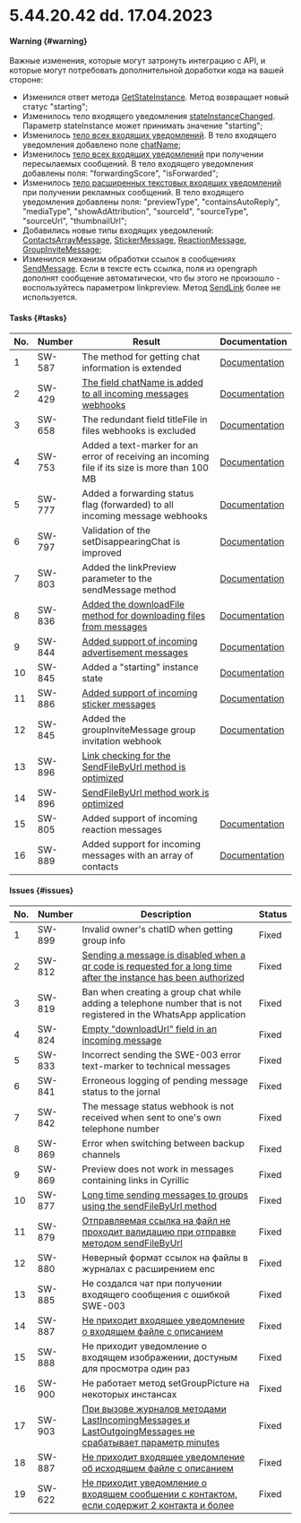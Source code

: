 # 5.44.20.42 dd. 17.04.2023

#### Warning {#warning}

Важные изменения, которые могут затронуть интеграцию с API, и которые могут потребовать дополнительной доработки кода на вашей стороне:

- Изменился ответ метода [GetStateInstance](/../docs/api/account/GetStateInstance/). Метод возвращает новый статус "starting";
- Изменилось тело входящего уведомления [stateInstanceChanged](/../docs/api/receiving/notifications-format/StateInstanceChanged/). Параметр stateInstance может принимать значение "starting";
- Изменилось [тело всех входящих уведомлений](/../docs/api/receiving/notifications-format/incoming-message/Webhook-IncomingMessageReceived/). В тело входящего уведомления добавлено поле [chatName](/../docs/api/receiving/notifications-format/incoming-message/Webhook-IncomingMessageReceived/);
- Изменилось [тело всех входящих уведомлений](/../docs/api/receiving/notifications-format/incoming-message/Webhook-IncomingMessageReceived/) при получении пересылаемых сообщений. В тело входящего уведомления добавлены поля: "forwardingScore", "isForwarded";
- Изменилось [тело расширенных текстовых входящих уведомлений](/../docs/api/receiving/notifications-format/incoming-message/ExtendedTextMessage/) при получении рекламных сообщений. В тело входящего уведомления добавлены поля: "previewType", "containsAutoReply", "mediaType", "showAdAttribution", "sourceId", "sourceType", "sourceUrl", "thumbnailUrl";
- Добавились новые типы входящих уведомлений: [ContactsArrayMessage](/../docs/api/receiving/notifications-format/incoming-message/ContactsArrayMessage/), [StickerMessage](/../docs/api/receiving/notifications-format/incoming-message/StickerMessage/), [ReactionMessage](/../docs/api/receiving/notifications-format/incoming-message/ReactionMessage/), [GroupInviteMessage](/../docs/api/receiving/notifications-format/incoming-message/GroupInviteMessage/);
- Изменился механизм обработки ссылок в сообщениях [SendMessage](/../docs/api/sending/SendMessage/). Если в тексте есть ссылка, поля из opengraph дополнят сообщение автоматически, что бы этого не произошло - воспользуйтесь параметром linkpreview. Метод [SendLink](/../docs/api/sending/SendLink/) более не используется.

#### Tasks {#tasks}

No. | Number | Result | Documentation
----- | ----- | ----- | -----
1 | SW-587 | The method for getting chat information is extended | [Documentation](/../docs/api/service/GetContactInfo/)
2 | SW-429 | [The field chatName is added to all incoming messages webhooks](https://github.com/green-api/docs/issues/92)| [Documentation](/../docs/api/receiving/notifications-format/incoming-message/Webhook-IncomingMessageReceived/)
3 | SW-658 | The redundant field titleFile in files webhooks is excluded |  [Documentation](/../docs/api/receiving/notifications-format/incoming-message/ImageMessage/)
4 | SW-753 | Added a text-marker for an error of receiving an incoming file if its size is more than 100 MB | [Documentation](/../docs/api/common-errors/)
5 | SW-777 | Added a forwarding status flag (forwarded) to all incoming message webhooks | [Documentation](/../docs/api/receiving/notifications-format/incoming-message/Webhook-IncomingMessageReceived/)
6 | SW-797 | Validation of the setDisappearingChat is improved | [Documentation](/../docs/api/service/SetDisappearingChat/)
7 | SW-803 | Added the linkPreview parameter to the sendMessage method| [Documentation](/../docs/api/sending/SendMessage/)
8 | SW-836 | [Added the downloadFile method for downloading files from messages](https://github.com/green-api/docs/issues/53)| [Documentation](/../docs/api/receiving/files/DownloadFile/)
9 | SW-844 | [Added support of incoming advertisement messages](https://github.com/green-api/docs/issues/77)| [Documentation](/../docs/api/receiving/notifications-format/incoming-message/ExtendedTextMessage/)
10 | SW-845 | Added a  "starting" instance state| [Documentation](/../docs/api/account/GetStateInstance/)
11 | SW-886 | [Added support of incoming sticker messages](https://github.com/green-api/docs/issues/98)| [Documentation](/../docs/api/receiving/notifications-format/incoming-message/StickerMessage/)
12 | SW-845 | Added the groupInviteMessage group invitation webhook| [Documentation](/../docs/api/receiving/notifications-format/incoming-message/GroupInviteMessage/)
13 | SW-896 | [Link checking for the SendFileByUrl method is optimized](https://github.com/green-api/docs/issues/82)| 
14 | SW-896 | [SendFileByUrl method work is optimized](https://github.com/green-api/docs/issues/81)| 
15 | SW-805 | Added support of incoming reaction messages| [Documentation](/../docs/api/receiving/notifications-format/incoming-message/ReactionMessage/)
16 | SW-889 | Added support for incoming messages with an array of contacts| [Documentation](/../docs/api/receiving/notifications-format/incoming-message/ContactsArrayMessage/)

#### Issues {#issues}

No. | Number | Description | Status
----- | ----- | ----- | -----
1| SW-899 | Invalid owner's chatID when getting group info | Fixed
2| SW-812 | [Sending a message is disabled when a qr code is requested for a long time after the instance has been authorized](https://github.com/green-api/docs/issues/66)| Fixed
3| SW-819 | Ban when creating a group chat while adding a telephone number that is not registered in the WhatsApp application | Fixed
4| SW-824 | [Empty "downloadUrl" field in an incoming message](https://github.com/green-api/docs/issues/55) | Fixed
5| SW-833 | Incorrect sending the SWE-003 error text-marker to technical messages | Fixed
6| SW-841 | Erroneous logging of pending message status to the jornal | Fixed
7| SW-842 | The message status webhook is not received when sent to one's own telephone number | Fixed
8| SW-869 | Error when switching between backup channels | Fixed
9| SW-869 | Preview does not work in messages containing links in Cyrillic | Fixed
10| SW-877 | [Long time sending messages to groups using the sendFileByUrl method](https://github.com/green-api/docs/issues/81) | Fixed
11| SW-879 | [Отправляемая ссылка на файл не проходит валидацию при отправке методом sendFileByUrl](https://github.com/green-api/docs/issues/82) | Fixed
12| SW-880 | Неверный формат ссылок на файлы в журналах с расширением enc | Fixed
13| SW-885 | Не создался чат при получении входящего сообщения с ошибкой SWE-003 |Fixed
14| SW-887 | [Не приходит входящее уведомление о входящем файле с описанием](https://github.com/green-api/docs/issues/93) | Fixed
15| SW-888 | Не приходит уведомление о входящем изображении, достуным для просмотра один раз| Fixed
16| SW-900 | Не работает метод setGroupPicture на некоторых инстансах| Fixed
17| SW-903 | [При вызове журналов методами LastIncomingMessages и LastOutgoingMessages не срабатывает параметр minutes](https://github.com/green-api/docs/issues/91)| Fixed
18| SW-887 | [Не приходит входящее уведомление об исходящем файле с описанием](https://github.com/green-api/docs/issues/118) | Fixed
19| SW-622 | [Не приходит уведомление о входящем сообщении с контактом, если содержит 2 контакта и более](https://github.com/green-api/docs/issues/45) | Fixed
